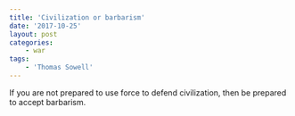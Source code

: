 ```yaml
---
title: 'Civilization or barbarism'
date: '2017-10-25'
layout: post
categories:
    - war
tags:
    - 'Thomas Sowell'
---
```


If you are not prepared to use force to defend civilization, then be prepared to accept barbarism.